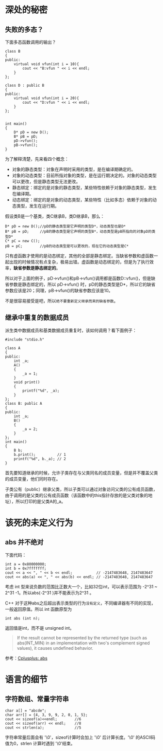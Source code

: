 # 深处的秘密

## 失败的多态？

下面多态函数调用的输出？

    class B
    {
    public:
        virtual void vfun(int i = 10){
            cout << "B:vfun " << i << endl;
        }
    };
    
    class D : public B
    {
    public:
        virtual void vfun(int i = 20){
            cout << "D:vfun " << i << endl;
        }
    };
    
    
    int main()
    {
        D* pD = new D();
        B* pB = pD;
        pD->vfun();
        pB->vfun();
    }

为了解释清楚，先来看四个概念：

* 对象的静态类型：对象在声明时采用的类型，是在编译期确定的。
* 对象的动态类型：目前所指对象的类型，是在运行期决定的。对象的动态类型可以更改，但是静态类型无法更改。
* 静态绑定：绑定的是对象的静态类型，某些特性依赖于对象的静态类型，发生在编译期。
* 动态绑定：绑定的是对象的动态类型，某些特性（比如多态）依赖于对象的动态类型，发生在运行期。

假设类B是一个基类，类C继承B，类D继承B，那么：

    D* pD = new D();//pD的静态类型是它声明的类型D*，动态类型也是D*
    B* pB = pD;     //pB的静态类型是它声明的类型B*，动态类型是pB所指向的对象pD的类型D*
    C* pC = new C();  
    pB = pC;        //pB的动态类型是可以更改的，现在它的动态类型是C*

只有虚函数才使用的是动态绑定，其他的全部是静态绑定。当缺省参数和虚函数一起出现的时候情况有点复杂，极易出错。虚函数是动态绑定的，但是为了执行效率，**缺省参数是静态绑定的**。

所以对于上面的例子，pD->vfun()和pB->vfun()调用都是函数D::vfun()，但是缺省参数是静态绑定的，所以 pD->vfun() 时，pD的静态类型是D*，所以它的缺省参数应该是20；同理，pB->vfun()的缺省参数应该是10。

不是很容易接受是吧，所以`绝不要重新定义继承而来的缺省参数`。

## 继承中重复的数据成员

派生类中数据成员和基类数据成员重复时，该如何调用？看下面例子：

    #include "stdio.h"
     
    class A
    {
    public:
        int _a;
        A()
        {
            _a = 1;
        }
        void print()
        {
            printf("%d", _a);
        }
    };
    class B: public A
    {
    public:
        int _a;
        B()
        {
            _a = 2;
        }
    };
    int main()
    {
        B b;
        b.print();          // 1
        printf("%d", b._a); // 2
    }

首先要知道继承的时候，允许子类存在与父类同名的成员变量，但是并不覆盖父类的成员变量，他们同时存在。

子类公有（public）继承父类，所以子类可以通过对象访问父类的公有成员函数，由于调用的是父类的公有成员函数（该函数中的this指针存放的是父类对象的地址），所以打印的是父类A的_a。

# 该死的未定义行为

## abs 并不绝对

下面代码：

    int a = 0x80000000;
    int b = 0x7fffffff;
    cout << a << ", " << b << endl;           // -2147483648, 2147483647
    cout << abs(a) << ", " << abs(b) << endl; // -2147483648, 2147483647

考虑 int 型来说负数的范围比正数大一个，比如32位int，可以表示范围为 -2^31 ~ 2^31 -1。所以abs(-2^31 )并不能表示为2^31 。

C++ 对于这种abs之后超出表示类型的行为`没有定义`，不同编译器有不同的实现，一般返回原值。所以 int 函数原型为

    int abs (int n); 

返回值是int，而不是 unsigned int。

> If the result cannot be represented by the returned type (such as abs(INT_MIN) in an implementation with two's complement signed values), it causes undefined behavior.

参考：[Cplusplus: abs](http://www.cplusplus.com/reference/cstdlib/abs/?kw=abs)

# 语言的细节

## 字符数组、常量字符串

    char a[] = "abcde";
    char arr[] = {4, 3, 9, 9, 2, 0, 1, 5};
    cout << sizeof(a)<<endl;        //6
    cout << sizeof(arr) << endl;    //8
    cout << strlen(a);              //5

字符串常量后面会有 '\0'，sizeof计算时会加上 '\0' 后计算长度。'\0' 的ASCII码值为0，strlen 计算时遇到 '\0'结束。

